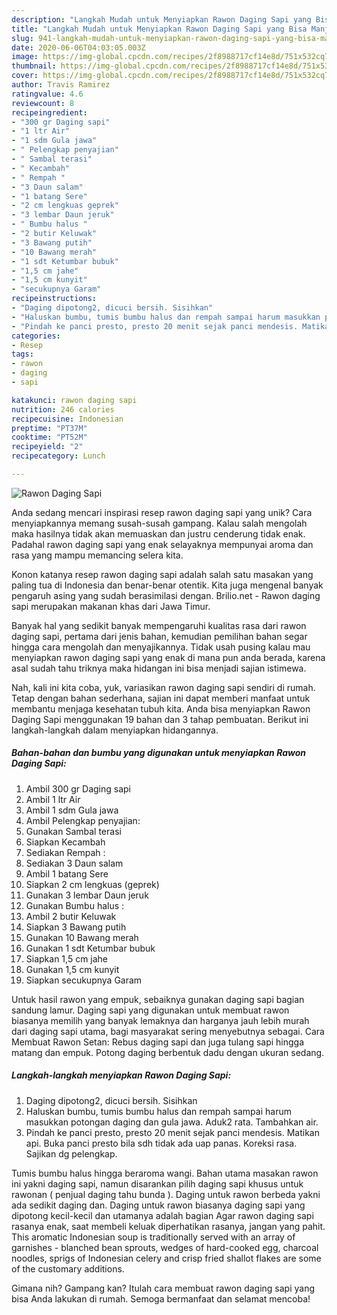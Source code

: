 ```yaml
---
description: "Langkah Mudah untuk Menyiapkan Rawon Daging Sapi yang Bisa Manjain Lidah"
title: "Langkah Mudah untuk Menyiapkan Rawon Daging Sapi yang Bisa Manjain Lidah"
slug: 941-langkah-mudah-untuk-menyiapkan-rawon-daging-sapi-yang-bisa-manjain-lidah
date: 2020-06-06T04:03:05.003Z
image: https://img-global.cpcdn.com/recipes/2f8988717cf14e8d/751x532cq70/rawon-daging-sapi-foto-resep-utama.jpg
thumbnail: https://img-global.cpcdn.com/recipes/2f8988717cf14e8d/751x532cq70/rawon-daging-sapi-foto-resep-utama.jpg
cover: https://img-global.cpcdn.com/recipes/2f8988717cf14e8d/751x532cq70/rawon-daging-sapi-foto-resep-utama.jpg
author: Travis Ramirez
ratingvalue: 4.6
reviewcount: 8
recipeingredient:
- "300 gr Daging sapi"
- "1 ltr Air"
- "1 sdm Gula jawa"
- " Pelengkap penyajian"
- " Sambal terasi"
- " Kecambah"
- " Rempah "
- "3 Daun salam"
- "1 batang Sere"
- "2 cm lengkuas geprek"
- "3 lembar Daun jeruk"
- " Bumbu halus "
- "2 butir Keluwak"
- "3 Bawang putih"
- "10 Bawang merah"
- "1 sdt Ketumbar bubuk"
- "1,5 cm jahe"
- "1,5 cm kunyit"
- "secukupnya Garam"
recipeinstructions:
- "Daging dipotong2, dicuci bersih. Sisihkan"
- "Haluskan bumbu, tumis bumbu halus dan rempah sampai harum masukkan potongan daging dan gula jawa. Aduk2 rata. Tambahkan air."
- "Pindah ke panci presto, presto 20 menit sejak panci mendesis. Matikan api. Buka panci presto bila sdh tidak ada uap panas. Koreksi rasa. Sajikan dg pelengkap."
categories:
- Resep
tags:
- rawon
- daging
- sapi

katakunci: rawon daging sapi 
nutrition: 246 calories
recipecuisine: Indonesian
preptime: "PT37M"
cooktime: "PT52M"
recipeyield: "2"
recipecategory: Lunch

---
```



![Rawon Daging Sapi](https://img-global.cpcdn.com/recipes/2f8988717cf14e8d/751x532cq70/rawon-daging-sapi-foto-resep-utama.jpg)

Anda sedang mencari inspirasi resep rawon daging sapi yang unik? Cara menyiapkannya memang susah-susah gampang. Kalau salah mengolah maka hasilnya tidak akan memuaskan dan justru cenderung tidak enak. Padahal rawon daging sapi yang enak selayaknya mempunyai aroma dan rasa yang mampu memancing selera kita.

Konon katanya resep rawon daging sapi adalah salah satu masakan yang paling tua di Indonesia dan benar-benar otentik. Kita juga mengenal banyak pengaruh asing yang sudah berasimilasi dengan. Brilio.net - Rawon daging sapi merupakan makanan khas dari Jawa Timur.

Banyak hal yang sedikit banyak mempengaruhi kualitas rasa dari rawon daging sapi, pertama dari jenis bahan, kemudian pemilihan bahan segar hingga cara mengolah dan menyajikannya. Tidak usah pusing kalau mau menyiapkan rawon daging sapi yang enak di mana pun anda berada, karena asal sudah tahu triknya maka hidangan ini bisa menjadi sajian istimewa.


Nah, kali ini kita coba, yuk, variasikan rawon daging sapi sendiri di rumah. Tetap dengan bahan sederhana, sajian ini dapat memberi manfaat untuk membantu menjaga kesehatan tubuh kita. Anda bisa menyiapkan Rawon Daging Sapi menggunakan 19 bahan dan 3 tahap pembuatan. Berikut ini langkah-langkah dalam menyiapkan hidangannya.

<!--inarticleads1-->

##### Bahan-bahan dan bumbu yang digunakan untuk menyiapkan Rawon Daging Sapi:

1. Ambil 300 gr Daging sapi
1. Ambil 1 ltr Air
1. Ambil 1 sdm Gula jawa
1. Ambil  Pelengkap penyajian:
1. Gunakan  Sambal terasi
1. Siapkan  Kecambah
1. Sediakan  Rempah :
1. Sediakan 3 Daun salam
1. Ambil 1 batang Sere
1. Siapkan 2 cm lengkuas (geprek)
1. Gunakan 3 lembar Daun jeruk
1. Gunakan  Bumbu halus :
1. Ambil 2 butir Keluwak
1. Siapkan 3 Bawang putih
1. Gunakan 10 Bawang merah
1. Gunakan 1 sdt Ketumbar bubuk
1. Siapkan 1,5 cm jahe
1. Gunakan 1,5 cm kunyit
1. Siapkan secukupnya Garam


Untuk hasil rawon yang empuk, sebaiknya gunakan daging sapi bagian sandung lamur. Daging sapi yang digunakan untuk membuat rawon biasanya memilih yang banyak lemaknya dan harganya jauh lebih murah dari daging sapi utama, bagi masyarakat sering menyebutnya sebagai. Cara Membuat Rawon Setan: Rebus daging sapi dan juga tulang sapi hingga matang dan empuk. Potong daging berbentuk dadu dengan ukuran sedang. 

<!--inarticleads2-->

##### Langkah-langkah menyiapkan Rawon Daging Sapi:

1. Daging dipotong2, dicuci bersih. Sisihkan
1. Haluskan bumbu, tumis bumbu halus dan rempah sampai harum masukkan potongan daging dan gula jawa. Aduk2 rata. Tambahkan air.
1. Pindah ke panci presto, presto 20 menit sejak panci mendesis. Matikan api. Buka panci presto bila sdh tidak ada uap panas. Koreksi rasa. Sajikan dg pelengkap.


Tumis bumbu halus hingga beraroma wangi. Bahan utama masakan rawon ini yakni daging sapi, namun disarankan pilih daging sapi khusus untuk rawonan ( penjual daging tahu bunda ). Daging untuk rawon berbeda yakni ada sedikit daging dan. Daging untuk rawon biasanya daging sapi yang dipotong kecil-kecil dan utamanya adalah bagian Agar rawon daging sapi rasanya enak, saat membeli keluak diperhatikan rasanya, jangan yang pahit. This aromatic Indonesian soup is traditionally served with an array of garnishes - blanched bean sprouts, wedges of hard-cooked egg, charcoal noodles, sprigs of Indonesian celery and crisp fried shallot flakes are some of the customary additions. 

Gimana nih? Gampang kan? Itulah cara membuat rawon daging sapi yang bisa Anda lakukan di rumah. Semoga bermanfaat dan selamat mencoba!
